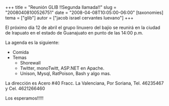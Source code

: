 +++
title = "Reunión GLIB !!Segunda llamada!!"
slug = "20080408100526751"
date = "2008-04-08T10:05:00-06:00"
[taxonomies]
tema = ["glib"]
autor = ["jacob israel cervantes luevano"]
+++

El próximo día 12 de abril el grupo linuxero del bajío se reunirá en la
ciudad de Irapuato en el estado de Guanajuato en punto de las 14:00 p.m.

La agenda es la siguiente:

-   Comida
-   Temas
    -   Shorewall
    -   Twitter, monoTwitt, ASP.NET en Apache.
    -   Unison, Mysql, RatPoison, Bash y algo mas.

La dirección es Acero #40 Fracc. La Valenciana, Por Soriana, Tel.
46235467 y Cel. 4621266460

Los esperamos!!!!!

